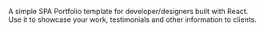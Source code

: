 
A simple SPA Portfolio template for developer/designers built with React. Use it to showcase your work, testimonials and other information to clients.
